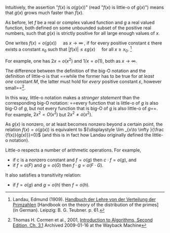 Intuitively, the assertion "_f_(_x_) is _o_(_g_(_x_))" (read "_f_(_x_) is little-o of _g_(_x_)") means that _g_(_x_) grows much faster than _f_(_x_).

As before, let _f_ be a real or complex valued function and _g_ a real valued function, both defined on some unbounded subset of the positive real numbers, such that _g_(_x_) is strictly positive for all large enough values of _x_. 

One writes $\displaystyle f(x)=o(g(x))\quad {\text{ as }}x\to \infty$ , if for every positive constant ε there exists a constant $x_{0}$ such that ${\displaystyle |f(x)|\leq \varepsilon g(x)\quad {\text{ for all }}x\geq x_{0}.}$ [^1]

For example, one has ${\displaystyle 2x=o(x^{2})}$ and ${\displaystyle 1/x=o(1),}$ both as ${\displaystyle x\to \infty .}$

The difference between the definition of the big-O notation and the definition of little-o is that ==while the former has to be true for _at least one_ constant _M_, the latter must hold for _every_ positive constant _ε_, however small==[^2].

In this way, little-o notation makes a _stronger statement_ than the corresponding big-O notation: ==every function that is little-o of _g_ is also big-O of _g_, but not every function that is big-O of _g_ is also little-o of _g_==. For example, ${\displaystyle 2x^{2}=O(x^{2})}$ but ${\displaystyle 2x^{2}\neq o(x^{2})}$.

As _g_(_x_) is nonzero, or at least becomes nonzero beyond a certain point, the relation ${\displaystyle f(x)=o(g(x))}$ is equivalent to
${\displaystyle \lim _{x\to \infty }{\frac {f(x)}{g(x)}}=0}$ (and this is in fact how Landau originally defined the little-o notation).

Little-o respects a number of arithmetic operations. For example,
- if c is a nonzero constant and ${\displaystyle f=o(g)}$ then ${\displaystyle c\cdot f=o(g)}$, and
- if ${\displaystyle f=o(F)}$ and ${\displaystyle g=o(G)}$ then ${\displaystyle f\cdot g=o(F\cdot G).}$

It also satisfies a transitivity relation:
- if ${\displaystyle f=o(g)}$ and ${\displaystyle g=o(h)}$ then ${\displaystyle f=o(h).}$

[^1]: Landau, Edmund (1909). [Handbuch der Lehre von der Verteilung der Primzahlen](https://archive.org/stream/handbuchderlehre01landuoft#page/61/mode/2up) [Handbook on the theory of the distribution of the primes] (in German). Leipzig: B. G. Teubner. p. 61.
[^2]: Thomas H. Cormen et al., 2001, [Introduction to Algorithms, Second Edition, Ch. 3.1](http://highered.mcgraw-hill.com/sites/0070131511/) Archived 2009-01-16 at the Wayback Machine